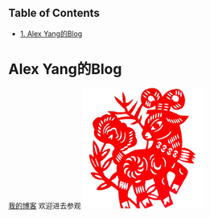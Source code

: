 <div id="table-of-contents">
<h2>Table of Contents</h2>
<div id="text-table-of-contents">
<ul>
<li><a href="#org9cce071">1. Alex Yang的Blog</a></li>
</ul>
</div>
</div>

<a id="org9cce071"></a>

# Alex Yang的Blog

[我的博客](https:dgutyanghs.github.io) 欢迎进去参观
![img](/images/avatar.png)

